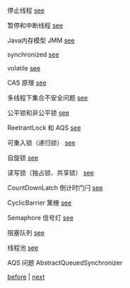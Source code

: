 停止线程 [see](13/1.md)  

暂停和中断线程 [see](13/2.md)  

Java内存模型 JMM [see](13/5.md)  

synchronized [see](13/3.md)  

volatile [see](13/4.md)  

CAS 原理 [see](13/6.md)  

多线程下集合不安全问题 [see](13/7.md)  

公平锁和非公平锁 [see](13/8.md)  

ReetrantLock 和 AQS [see](13/17.md)  

可重入锁（递归锁） [see](13/9.md)  

自旋锁 [see](13/10.md)  

读写锁（独占锁、共享锁） [see](13/11.md)  

CountDownLatch 倒计时门闩 [see](13/12.md)  

CyclicBarrier 篱栅 [see](13/13.md)  

Semaphore 信号灯 [see](13/14.md)  

阻塞队列 [see](13/15.md)  

线程池 [see](13/16.md)  

AQS 问题 AbstractQueuedSynchronizer

[before](12.md) | [next](14.md)  
